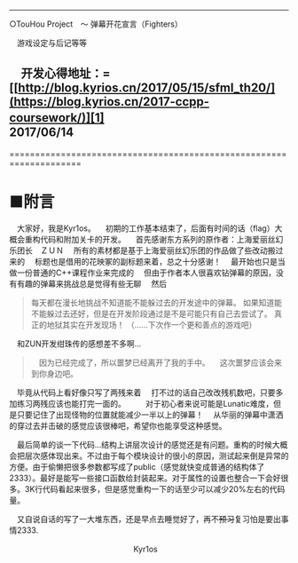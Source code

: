 -------------------------------------------------------------------
○TouHou Project　～ 弹幕开花宣言（Fighters）

　游戏设定与后记等等

　开发心得地址：=[[http://blog.kyrios.cn/2017/05/15/sfml_th20/](https://blog.kyrios.cn/2017-ccpp-coursework/)][1]
　　　　　　　　　　　　　　　　　
　　　　　　　　　　　　　　　　　　　　　　　        2017/06/14
-------------------------------------------------------------------

====================================================================


■附言
====================================================================

　大家好，我是Kyr1os。
　初期的工作基本结束了，后面有时间的话（flag）大概会重构代码和附加关卡的开发。
　首先感谢东方系列的原作者：上海爱丽丝幻乐团长　ＺＵＮ
　所有的素材都是基于上海爱丽丝幻乐团的作品做了些改动搬过来的
　标题也是借用的花映冢的副标题来着，总之十分感谢！
　最开始也只是当做一份普通的C++课程作业来完成的
 　但由于作者本人很喜欢钻弹幕的原因，没有有趣的弹幕来挑战总是觉得有些无聊
  　然后
  > 每天都在漫长地挑战不知道能不能躲过去的开发途中的弹幕。
如果知道能不能躲过去还好，但是在开发阶段通过是不是可能只有自己去尝试了。
真正的地狱其实在开发现场！
（……下次作一个更和善点的游戏吧）
  　
   
　和ZUN开发绀珠传的感想差不多啊...

>　因为已经完成了，所以噩梦已经离开了我的手中。
　这次噩梦应该会来到你身边吧。

　毕竟从代码上看好像只写了两残来着
 　打不过的话自己改改残机数吧，只要多加练习两残应该也能打完一面的。
　
　对于初心者来说可能是Lunatic难度，但是只要记住了出现怪物的位置就能减少一半以上的弹幕！
 　从华丽的弹幕中潇洒的穿过去并击破的感觉应该很棒吧，希望你也能享受这种感觉。
  
  　最后简单的谈一下代码...结构上讲层次设计的感觉还是有问题。重构的时候大概会把层次感体现出来。不过由于每个模块设计的很小的原因，测试起来倒是异常的方便。由于偷懒把很多参数都写成了public（感觉就快变成普通的结构体了2333）。最好是能写一些接口函数给封装起来。对于属性的设置也整合一下会好很多。3K行代码看起来很多，但是感觉重构一下的话至少可以减少20%左右的代码量。
   
   　又自说自话的写了一大堆东西，还是早点去睡觉好了，再不~~预习~~复习怕是要出事情2333.  



　　　　　　　　　　　　　　　　Kyr1os


  [1]: http://blog.kyrios.cn/2017/05/15/sfml_th20/
